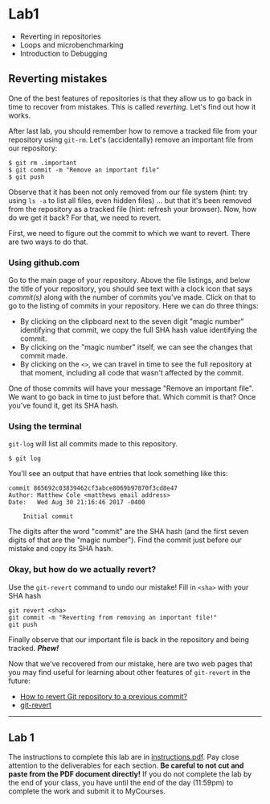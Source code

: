 # Lab1

- Reverting in repositories
- Loops and microbenchmarking
- Introduction to Debugging

## Reverting mistakes

One of the best features of repositories is that they allow us to go back in time to recover from mistakes. This is called _reverting_. Let's find out how it works.

After last lab, you should remember how to remove a tracked file from your repository using `git-rm`. Let's (accidentally) remove an important file from our repository:

```shell
$ git rm .important
$ git commit -m "Remove an important file"
$ git push
```

Observe that it has been not only removed from our file system (hint: try using `ls -a` to list all files, even hidden files) ... but that it's been removed from the repository as a tracked file (hint: refresh your browser). Now, how do we get it back? For that, we need to revert.

First, we need to figure out the commit to which we want to revert. There are two ways to do that.

### Using github.com
Go to the main page of your repository. Above the file listings, and below the title of your repository, you should see text with a clock icon that says _commit(s)_ along with the number of commits you've made. Click on that to go to the listing of commits in your repository. Here we can do three things:

- By clicking on the clipboard next to the seven digit "magic number" identifying that commit, we copy the full SHA hash value identifying the commit.
- By clicking on the "magic number" itself, we can see the changes that commit made.
- By clicking on the `<>`, we can travel in time to see the full repository at that moment, including all code that wasn't affected by the commit.

One of those commits will have your message "Remove an important file". We want to go back in time to just before that. Which commit is that? Once you've found it, get its SHA hash.

### Using the terminal

`git-log` will list all commits made to this repository.

```shell
$ git log
```

You'll see an output that have entries that look something like this:

```shell
commit 865692c03839462cf3abce8069b97870f3cd8e47
Author: Matthew Cole <matthews email address>
Date:   Wed Aug 30 21:16:46 2017 -0400

    Initial commit
```
The digits after the word "commit" are the SHA hash (and the first seven digits of that are the "magic number"). Find the commit just before our mistake and copy its SHA hash.

### Okay, but how do we actually revert?

Use the `git-revert` command to undo our mistake! Fill in `<sha>` with your SHA hash

```shell
git revert <sha>
git commit -m "Reverting from removing an important file!"
git push
```
Finally observe that our important file is back in the repository and being tracked. **_Phew!_**

Now that we've recovered from our mistake, here are two web pages that you may find useful for learning about other features of `git-revert` in the future:

- [How to revert Git repository to a previous commit?](https://stackoverflow.com/a/4114122/5537617)
- [git-revert](https://git-scm.com/docs/git-revert)

---

## Lab 1

The instructions to complete this lab are in [instructions.pdf](instructions.pdf).
Pay close attention to the deliverables for each section.
**Be careful to not cut and paste from the PDF document directly!**
If you do not complete the lab by the end of your class, you have until the end of the day (11:59pm) to complete the work and submit it to MyCourses.

